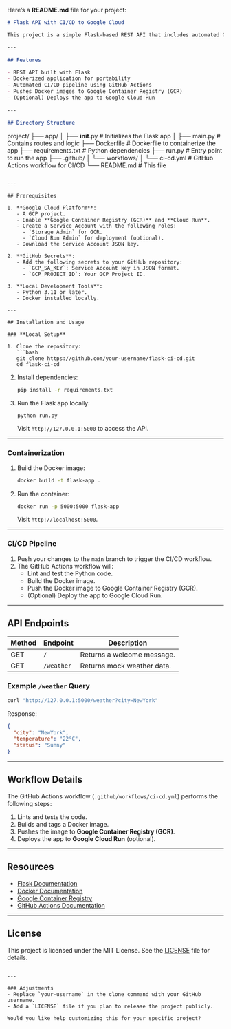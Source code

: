 Here’s a **README.md** file for your project:

```markdown
# Flask API with CI/CD to Google Cloud

This project is a simple Flask-based REST API that includes automated CI/CD pipelines using GitHub Actions. The application is containerized with Docker and deployed to **Google Container Registry (GCR)** and optionally to **Google Cloud Run**.

---

## Features

- REST API built with Flask
- Dockerized application for portability
- Automated CI/CD pipeline using GitHub Actions
- Pushes Docker images to Google Container Registry (GCR)
- (Optional) Deploys the app to Google Cloud Run

---

## Directory Structure

```
project/
├── app/
│   ├── __init__.py         # Initializes the Flask app
│   ├── main.py             # Contains routes and logic
├── Dockerfile              # Dockerfile to containerize the app
├── requirements.txt        # Python dependencies
├── run.py                  # Entry point to run the app
├── .github/
│   └── workflows/
│       └── ci-cd.yml       # GitHub Actions workflow for CI/CD
└── README.md               # This file
```

---

## Prerequisites

1. **Google Cloud Platform**:
   - A GCP project.
   - Enable **Google Container Registry (GCR)** and **Cloud Run**.
   - Create a Service Account with the following roles:
     - `Storage Admin` for GCR.
     - `Cloud Run Admin` for deployment (optional).
   - Download the Service Account JSON key.

2. **GitHub Secrets**:
   - Add the following secrets to your GitHub repository:
     - `GCP_SA_KEY`: Service Account key in JSON format.
     - `GCP_PROJECT_ID`: Your GCP Project ID.

3. **Local Development Tools**:
   - Python 3.11 or later.
   - Docker installed locally.

---

## Installation and Usage

### **Local Setup**

1. Clone the repository:
   ```bash
   git clone https://github.com/your-username/flask-ci-cd.git
   cd flask-ci-cd
   ```

2. Install dependencies:
   ```bash
   pip install -r requirements.txt
   ```

3. Run the Flask app locally:
   ```bash
   python run.py
   ```
   Visit `http://127.0.0.1:5000` to access the API.

---

### **Containerization**

1. Build the Docker image:
   ```bash
   docker build -t flask-app .
   ```

2. Run the container:
   ```bash
   docker run -p 5000:5000 flask-app
   ```
   Visit `http://localhost:5000`.

---

### **CI/CD Pipeline**

1. Push your changes to the `main` branch to trigger the CI/CD workflow.
2. The GitHub Actions workflow will:
   - Lint and test the Python code.
   - Build the Docker image.
   - Push the Docker image to Google Container Registry (GCR).
   - (Optional) Deploy the app to Google Cloud Run.

---

## API Endpoints

| Method | Endpoint       | Description                         |
|--------|----------------|-------------------------------------|
| GET    | `/`            | Returns a welcome message.         |
| GET    | `/weather`     | Returns mock weather data.          |

### Example `/weather` Query
```bash
curl "http://127.0.0.1:5000/weather?city=NewYork"
```

Response:
```json
{
  "city": "NewYork",
  "temperature": "22°C",
  "status": "Sunny"
}
```

---

## Workflow Details

The GitHub Actions workflow (`.github/workflows/ci-cd.yml`) performs the following steps:
1. Lints and tests the code.
2. Builds and tags a Docker image.
3. Pushes the image to **Google Container Registry (GCR)**.
4. Deploys the app to **Google Cloud Run** (optional).

---

## Resources

- [Flask Documentation](https://flask.palletsprojects.com/)
- [Docker Documentation](https://docs.docker.com/)
- [Google Container Registry](https://cloud.google.com/container-registry)
- [GitHub Actions Documentation](https://docs.github.com/en/actions)

---

## License

This project is licensed under the MIT License. See the [LICENSE](LICENSE) file for details.
```

---

### Adjustments
- Replace `your-username` in the clone command with your GitHub username.
- Add a `LICENSE` file if you plan to release the project publicly.

Would you like help customizing this for your specific project?